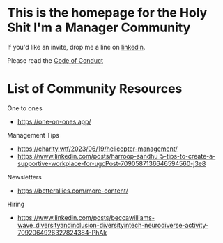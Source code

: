 # This is the homepage for the Holy Shit I'm a Manager Community

If you'd like an invite, drop me a line on [linkedin](https://www.linkedin.com/in/outragedpinkracoon/).

Please read the [Code of Conduct](https://github.com/outragedpinkracoon/holyshitimamanager/wiki)

# List of Community Resources

One to ones

* https://one-on-ones.app/

Management Tips

* https://charity.wtf/2023/06/19/helicopter-management/
* https://www.linkedin.com/posts/harroop-sandhu_5-tips-to-create-a-supportive-workplace-for-ugcPost-7090587136646594560-j3e8

Newsletters

* https://betterallies.com/more-content/

Hiring

* https://www.linkedin.com/posts/beccawilliams-wave_diversityandinclusion-diversityintech-neurodiverse-activity-7092064926327824384-PhAk
